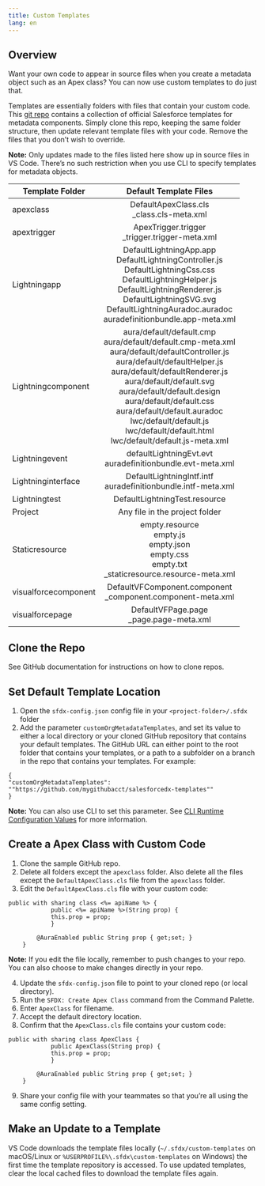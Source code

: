 ```yaml
---
title: Custom Templates
lang: en
---
```


## Overview
Want your own code to appear in source files when you create a metadata object such as an Apex class? You can now use custom templates to do just that.

Templates are essentially folders with files that contain your custom code. This [git repo](https://github.com/forcedotcom/salesforcedx-templates/tree/develop/packages/templates/src/templates) contains a collection of official Salesforce templates for metadata components. Simply clone this repo, keeping the same folder structure, then update relevant template files with your code. Remove the files that you don’t wish to override.

**Note:** Only updates made to the files listed here show up in source files in VS Code. There’s no such restriction when you use CLI to specify templates for metadata objects.

| Template Folder        | Default Template Files           |
| ------------- |:-------------:|
| apexclass     | DefaultApexClass.cls <br>_class.cls-meta.xml
|apextrigger    | ApexTrigger.trigger <br> _trigger.trigger-meta.xml
|Lightningapp   |DefaultLightningApp.app <br> DefaultLightningController.js <br> DefaultLightningCss.css <br> DefaultLightningHelper.js <br> DefaultLightningRenderer.js <br> DefaultLightningSVG.svg <br> DefaultLightningAuradoc.auradoc <br>auradefinitionbundle.app-meta.xml
|Lightningcomponent |aura/default/default.cmp <br> aura/default/default.cmp-meta.xml <br> aura/default/defaultController.js <br> aura/default/defaultHelper.js <br> aura/default/defaultRenderer.js <br> aura/default/default.svg <br> aura/default/default.design <br> aura/default/default.css <br> aura/default/default.auradoc <br> lwc/default/default.js<br> lwc/default/default.html <br> lwc/default/default.js-meta.xml |
|Lightningevent | defaultLightningEvt.evt <br> auradefinitionbundle.evt-meta.xml
|Lightninginterface | DefaultLightningIntf.intf <br> auradefinitionbundle.intf-meta.xml
|Lightningtest | DefaultLightningTest.resource
|Project | Any file in the project folder
|Staticresource | empty.resource <br> empty.js <br> empty.json <br> empty.css <br> empty.txt <br> _staticresource.resource-meta.xml
|visualforcecomponent| DefaultVFComponent.component <br> _component.component-meta.xml
|visualforcepage | DefaultVFPage.page <br> _page.page-meta.xml

## Clone the Repo
See GitHub documentation for instructions on how to clone repos.

## Set Default Template Location
1. Open the `sfdx-config.json` config file in your `<project-folder>/.sfdx` folder
2. Add the parameter `customOrgMetadataTemplates`, and set its value to either a local directory or your cloned GitHub repository that contains your default templates. The GitHub URL can either point to the root folder that contains your templates, or a path to a subfolder on a branch in the repo that contains your templates. For example:
```
{
"customOrgMetadataTemplates": ""https://github.com/mygithubacct/salesforcedx-templates""
}
```
**Note:** You can also use CLI to set this parameter. See [CLI Runtime Configuration Values](https://developer.salesforce.com/docs/atlas.en-us.sfdx_setup.meta/sfdx_setup/sfdx_dev_cli_config_values.htm) for more information.

## Create a Apex Class with Custom Code
1. Clone the sample GitHub repo.
2. Delete all folders except the `apexclass` folder. Also delete all the files except the `DefaultApexClass.cls` file from the `apexclass` folder.
3. Edit the `DefaultApexClass.cls` file with your custom code:

```
public with sharing class <%= apiName %> {
    		public <%= apiName %>(String prop) {
			this.prop = prop;
    		}

		@AuraEnabled public String prop { get;set; }
	}
``` 
**Note:** If you edit the file locally, remember to push changes to your repo. You can also choose to make changes directly in your repo. 

4. Update the `sfdx-config.json` file to point to your cloned repo (or local directory).
5. Run the `SFDX: Create Apex Class` command from the Command Palette.
6. Enter `ApexClass` for filename.
7. Accept the default directory location.
8. Confirm that the `ApexClass.cls` file contains your custom code:
```
public with sharing class ApexClass {
    		public ApexClass(String prop) {
			this.prop = prop;
    		}

		@AuraEnabled public String prop { get;set; }
	}
```
9. Share your config file with your teammates so that you’re all using the same config setting.  

## Make an Update to a Template
VS Code downloads the template files locally (`~/.sfdx/custom-templates` on macOS/Linux or `%USERPROFILE%\.sfdx\custom-templates` on Windows) the first time the template repository is accessed. To use updated templates, clear the local cached files to download the template files again.
